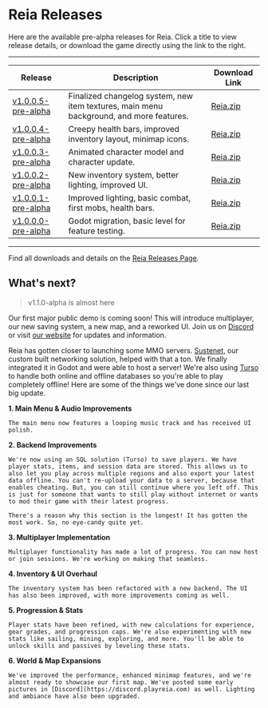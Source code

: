 # Reia Releases

Here are the available pre-alpha releases for Reia. Click a title to view release details, or download the game directly using the link to the right.

---

| Release                                      | Description                                                                     | Download Link                                                                                                             |
|-----------------------------------------------|---------------------------------------------------------------------------------|--------------------------------------------------------------------------------------------------------------------------|
| [v1.0.0.5-pre-alpha](https://github.com/Quaint-Studios/Reia/releases/tag/v1.0.0.5-pre-alpha) | Finalized changelog system, new item textures, main menu background, and more features. | [Reia.zip](https://github.com/Quaint-Studios/Reia/releases/download/v1.0.0.5-pre-alpha/Reia.zip)                         |
| [v1.0.0.4-pre-alpha](https://github.com/Quaint-Studios/Reia/releases/tag/v1.0.0.4-pre-alpha) | Creepy health bars, improved inventory layout, minimap icons.                    | [Reia.zip](https://github.com/Quaint-Studios/Reia/releases/download/v1.0.0.4-pre-alpha/Reia.zip)                         |
| [v1.0.0.3-pre-alpha](https://github.com/Quaint-Studios/Reia/releases/tag/v1.0.0.3-pre-alpha) | Animated character model and character update.                                   | [Reia.zip](https://github.com/Quaint-Studios/Reia/releases/download/v1.0.0.3-pre-alpha/Reia.zip)                         |
| [v1.0.0.2-pre-alpha](https://github.com/Quaint-Studios/Reia/releases/tag/v1.0.0.2-pre-alpha) | New inventory system, better lighting, improved UI.                              | [Reia.zip](https://github.com/Quaint-Studios/Reia/releases/download/v1.0.0.2-pre-alpha/Reia.zip)                         |
| [v1.0.0.1-pre-alpha](https://github.com/Quaint-Studios/Reia/releases/tag/v1.0.0.1-pre-alpha) | Improved lighting, basic combat, first mobs, health bars.                        | [Reia.zip](https://github.com/Quaint-Studios/Reia/releases/download/v1.0.0.1-pre-alpha/Reia.zip)                         |
| [v1.0.0.0-pre-alpha](https://github.com/Quaint-Studios/Reia/releases/tag/v1.0.0.0-pre-alpha) | Godot migration, basic level for feature testing.                                | [Reia.zip](https://github.com/Quaint-Studios/Reia/releases/download/v1.0.0.0-pre-alpha/Reia.zip)                         |

---

Find all downloads and details on the [Reia Releases Page](https://github.com/Quaint-Studios/Reia/releases).

## What's next?

> v1.1.0-alpha is almost here

Our first major public demo is coming soon! This will introduce multiplayer, our new saving system, a new map, and a reworked UI. Join us on [Discord](https://discord.playreia.com) or visit [our website](https://www.playreia.com/join) for updates and information.

Reia has gotten closer to launching some MMO servers. [Sustenet](https://github.com/Quaint-Studios/Sustenet), our custom built networking solution, helped with that a ton. We finally integrated it in Godot and were able to host a server! We're also using [Turso](https://turso.tech) to handle both online and offline databases so you're able to play completely offline! Here are some of the things we've done since our last big update.

**1. Main Menu & Audio Improvements**

    The main menu now features a looping music track and has received UI polish.

**2. Backend Improvements**

    We're now using an SQL solution (Turso) to save players. We have player stats, items, and session data are stored. This allows us to also let you play across multiple regions and also export your latest data offline. You can't re-upload your data to a server, because that enables cheating. But, you can still continue where you left off. This is just for someone that wants to still play without internet or wants to mod their game with their latest progress.

    There's a reason why this section is the longest! It has gotten the most work. So, no eye-candy quite yet.

**3. Multiplayer Implementation**

    Multiplayer functionality has made a lot of progress. You can now host or join sessions. We're working on making that seamless.

**4. Inventory & UI Overhaul**

    The inventory system has been refactored with a new backend. The UI has also been improved, with more improvements coming as well.

**5. Progression & Stats**

    Player stats have been refined, with new calculations for experience, gear grades, and progression caps. We're also experimenting with new stats like sailing, mining, exploring, and more. You'll be able to unlock skills and passives by leveling these stats.

**6. World & Map Expansions**

    We've improved the performance, enhanced minimap features, and we're almost ready to showcase our first map. We've posted some early pictures in [Discord](https://discord.playreia.com) as well. Lighting and ambiance have also been upgraded.
